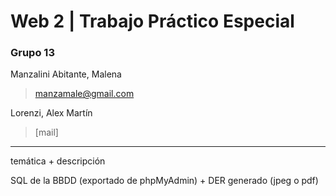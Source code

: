 #  Web 2 | Trabajo Práctico Especial

### Grupo 13
Manzalini Abitante, Malena
> manzamale@gmail.com

Lorenzi, Alex Martín
> [mail]

***

temática + descripción

SQL de la BBDD (exportado de phpMyAdmin) + DER generado (jpeg o pdf)
